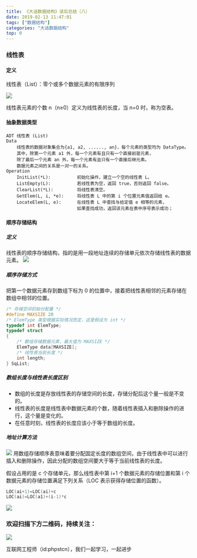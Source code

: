 ```yaml
---
title: 《大话数据结构》读后总结（八）
date: 2019-02-13 11:47:01
tags: ["数据结构"]
categories: "大话数据结构"
top: 0
---
```


### 线性表

#### 定义

线性表（List）：零个或多个数据元素的有限序列

![](http://ww1.sinaimg.cn/large/a616b9a4gy1g4y0g27lt3j20w003vaa1.jpg)

线性表元素的个数 n（n≥0）定义为线性表的长度，当 n=0 时，称为空表。

#### 抽象数据类型

```
ADT 线性表 (List)
Data
    线性表的数据对象集合为{a1, a2, ......, an}，每个元素的类型均为 DataType。
    其中，除第一个元素 a1 外，每一个元素有且只有一个直接前驱元素，
    除了最后一个元素 an 外，每一个元素有且只有一个直接后继元素。
    数据元素之间的关系是一对一的关系。
Operation
    InitList(*L):          初始化操作，建立一个空的线性表 L。
    ListEmpty(L):          若线性表为空，返回 true，否则返回 false。
    ClearList(*L):         将线性表清空。
    GetElem(L, i, *e):     将线性表 L 中的第 i 个位置元素值返回给 e。
    LocateElem(L, e):      在线性表 L 中查找与给定值 e 相等的元素，
                           如果查找成功，返回该元素在表中序号表示成功；
```

#### 顺序存储结构

##### 定义

线性表的顺序存储结构，指的是用一段地址连续的存储单元依次存储线性表的数据元素。
![](http://ww1.sinaimg.cn/large/a616b9a4gy1g4y0gcjxgnj20w003vaa1.jpg)

##### 顺序存储方式

把第一个数据元素存到数组下标为 0 的位置中，接着把线性表相邻的元素存储在数组中相邻的位置。

```c
/* 存储空间初始分配量 */
#define MAXSIZE 20
/* ElemType 类型根据实际情况而定，这里假设为 int */
typedef int ElemType;
typedef struct
{
    /* 数组存储数据元素，最大值为 MAXSIZE */
    ElemType data[MAXSIZE];
    /* 线性表当前长度 */
    int length;
} SqList;
```

##### 数组长度与线性表长度区别

- 数组的长度是存放线性表的存储空间的长度，存储分配后这个量一般是不变的。
- 线性表的长度是线性表中数据元素的个数，随着线性表插入和删除操作的进行，这个量是变化的。
- 在任意时刻，线性表的长度应该小于等于数组的长度。

##### 地址计算方法

![](http://ww1.sinaimg.cn/large/a616b9a4gy1g4y0gptseaj20w0099mx7.jpg)
用数组存储顺序表意味着要分配固定长度的数组空间，由于线性表中可以进行插入和删除操作，因此分配的数组空间要大于等于当前线性表的长度。

假设占用的是 c 个存储单元，那么线性表中第 i+1 个数据元素的存储位置和第 i 个数据元素的存储位置满足下列关系（LOC 表示获得存储位置的函数）。

```c
LOC(ai+1)=LOC(ai)+c
LOC(ai)=LOC(a1)+(i-1)*c
```

![](http://ww1.sinaimg.cn/large/a616b9a4gy1g4y0gzv83uj20w007mdfr.jpg)

### 欢迎扫描下方二维码，持续关注：

![](https://ww1.sinaimg.cn/large/a616b9a4gy1g4xzv954a4j20760763yo.jpg)

互联网工程师（id:phpstcn），我们一起学习，一起进步
